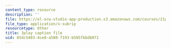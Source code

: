 ```yaml
---
content_type: resource
description: ''
file: https://ol-ocw-studio-app-production.s3.amazonaws.com/courses/21g-503-japanese-iii-fall-2019/85dc54834ce8a5807193b585fbbdb071_-W8jzpw_TgE.srt
file_type: application/x-subrip
resourcetype: Other
title: 3play caption file
uid: 85dc5483-4ce8-a580-7193-b585fbbdb071
---
```

